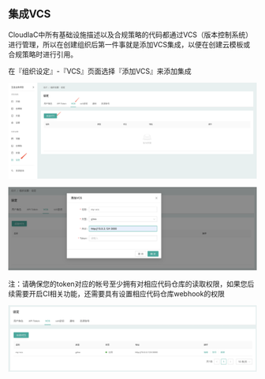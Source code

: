 ## 集成VCS

CloudIaC中所有基础设施描述以及合规策略的代码都通过VCS（版本控制系统）进行管理，所以在创建组织后第一件事就是添加VCS集成，以便在创建云模板或合规策略时进行引用。

在『组织设定』-『VCS』页面选择『添加VCS』来添加集成

![image-20211223154720024](../images/WX20211223-161828@2x.png)

![image-20211223154720024](../images/WX20211223-162224@2x.png)

注：请确保您的token对应的帐号至少拥有对相应代码仓库的读取权限，如果您后续需要开启CI相关功能，还需要具有设置相应代码仓库webhook的权限

![image-20211223154720024](../images/WX20211223-162630@2x.png)